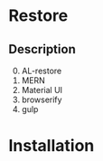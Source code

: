 # Restore

## Description
0. AL-restore
1. MERN
2. Material UI
3. browserify 
4. gulp

# Installation